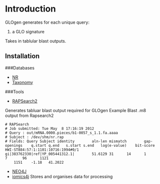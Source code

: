 Introduction 
======


GLOgen generates for each unique query: 
1. a GLO signature 

Takes in tablular blast outputs. 


Installation 
------

###Databases

* [NR](http://bit.ly/1rV50Tu "nr file")
* [Taxonomy](http://bit.ly/1mjqi9U)

###Tools
* [RAPSearch2](http://omics.informatics.indiana.edu/mg/RAPSearch2/ "Rapsearch2") 

Generates tabluar blast output required for GLOgen
Example Blast .m8 output from Rapsearch2
```
# RAPSearch
# Job submitted: Tue May  8 17:16:19 2012
# Query : out/mRNA.0000.pieces/b1-0057_s_1.1.fa.aaaa
# Subject : /dev/shm/nr.rap
# Fields: Query Subject identity        aln-len mismatch        gap-openings    q.start q.end   s.start s.end   log(e-value)    bit-score
HWI-ST884:57:1:1101:10716:1994#0/1      gi|383762330|ref|YP_005441312.1|        51.6129 31      14      1       7       96      1121
    1151    -1.18   41.2022
```

* [NEO4J](http://www.neo4j.org/download)
* [iomics4j](https://github.com/bowenli37/iomics4j)
Stores and organises data for processing


